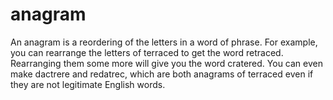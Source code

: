 # anagram

An anagram is a reordering of the letters in a word of phrase. For example, you can rearrange the letters of terraced to get the word retraced. Rearranging them some more will give you the word cratered. You can even make dactrere and redatrec, which are both anagrams of terraced even if they are not legitimate English words.

